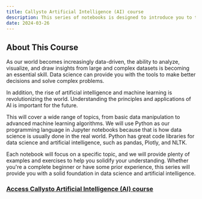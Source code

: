 ```yaml
---
title: Callysto Artificial Intelligence (AI) course
description: This series of notebooks is designed to introduce you to the foundational concepts and techniques used in data science and artificial intelligence.
date: 2024-03-26
---
```

<h2>About This Course</h2>

<p>As our world becomes increasingly data-driven, the ability to analyze, visualize, and draw insights from large and complex datasets is becoming an essential skill. Data science can provide you with the tools to make better decisions and solve complex problems.</p>

<p>In addition, the rise of artificial intelligence and machine learning is revolutionizing the world. Understanding the principles and applications of AI is important for the future.</p>

<p>This will cover a wide range of topics, from basic data manipulation to advanced machine learning algorithms. We will use Python as our programming language in Jupyter notebooks because that is how data science is usually done in the real world. Python has great code libraries for data science and artificial intelligence, such as pandas, Plotly, and NLTK.</p>

<p>Each notebook will focus on a specific topic, and we will provide plenty of examples and exercises to help you solidify your understanding. Whether you're a complete beginner or have some prior experience, this series will provide you with a solid foundation in data science and artificial intelligence.</p>

<h3><a href="https://hub-02.callysto.ca/jupyter/user/b3fb3faee5822d4087f09ba31eeaa2795f8d7850/notebooks/data-science-and-artificial-intelligence/01-introduction.ipynb" target="_blank"> Access Callysto Artificial Intelligence (AI) course</a></h3>
